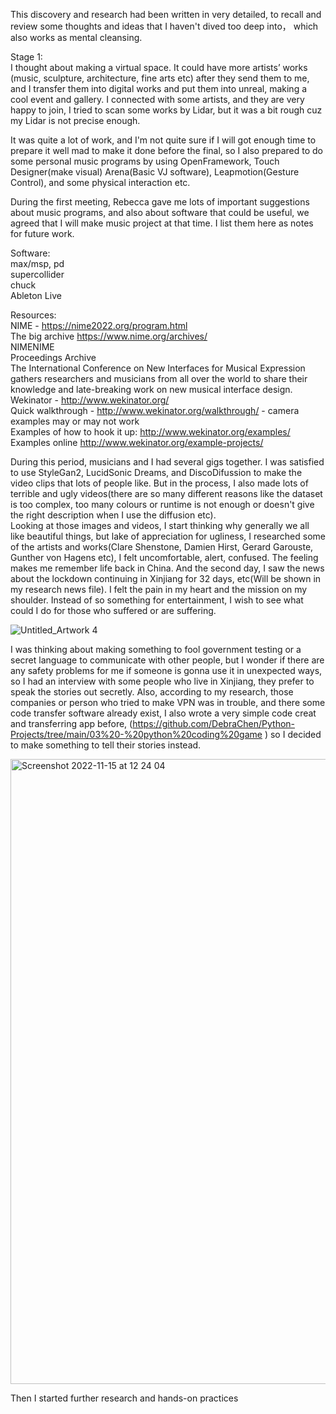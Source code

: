 This discovery and research had been written in very detailed, to recall and review some thoughts and ideas that I haven't dived too deep into， which also works as mental cleansing. 


Stage 1:  
I thought about making a virtual space. It could have more artists’ works (music, sculpture, architecture, fine arts etc) after they send them to me, and I transfer them into digital works and put them into unreal, making a cool event and gallery. I connected with some artists, and they are very happy to join, I tried to scan some works by Lidar, but it was a bit rough cuz my Lidar is not precise enough.   
  
It was quite a lot of work, and I'm not quite sure if I will got enough time to prepare it well mad to make it done before the final, so I also prepared to do some personal music programs by using OpenFramework, Touch Designer(make visual) Arena(Basic VJ software), Leapmotion(Gesture Control), and some physical interaction etc.

During the first meeting, Rebecca gave me lots of important suggestions about music programs, and also about software that could be useful, we agreed that I will make music project at that time. I list them here as notes for future work.
  
Software:  
max/msp, pd  
supercollider  
chuck  
Ableton Live  
  
Resources:  
NIME - https://nime2022.org/program.html  
The big archive https://www.nime.org/archives/  
NIMENIME  
Proceedings Archive  
The International Conference on New Interfaces for Musical Expression gathers researchers and musicians from all over the world to share their knowledge and late-breaking work on new musical interface design.  
Wekinator - http://www.wekinator.org/  
Quick walkthrough - http://www.wekinator.org/walkthrough/ - camera examples may or may not work  
Examples of how to hook it up: http://www.wekinator.org/examples/  
Examples online http://www.wekinator.org/example-projects/
  
  
During this period, musicians and I had several gigs together. I was satisfied to use StyleGan2, LucidSonic Dreams, and DiscoDifussion to make the video clips that lots of people like. But in the process, I also made lots of terrible and ugly videos(there are so many different reasons like the dataset is too complex, too many colours or runtime is not enough or doesn't give the right description when I use the diffusion etc).   
Looking at those images and videos, I start thinking why generally we all like beautiful things, but lake of appreciation for ugliness, I researched some of the artists and works(Clare Shenstone, Damien Hirst, Gerard Garouste, Gunther von Hagens etc), I felt uncomfortable, alert, confused. The feeling makes me remember life back in China. And the second day, I saw the news about the lockdown continuing in Xinjiang for 32 days, etc(Will be shown in my research news file). I felt the pain in my heart and the mission on my shoulder. Instead of so something for entertainment, I wish to see what could I do for those who suffered or are suffering.  
  
![Untitled_Artwork 4](https://user-images.githubusercontent.com/91618091/201919661-3a04ea70-0e06-4c19-9075-a6df27f1adb0.jpg)  
  
I was thinking about making something to fool government testing or a secret language to communicate with other people, but I wonder if there are any safety problems for me if someone is gonna use it in unexpected ways, so I had an interview with some people who live in Xinjiang, they prefer to speak the stories out secretly. Also, according to my research, those companies or person who tried to make VPN was in trouble, and there some code transfer software already exist, I also wrote a very simple code creat and transferring app before, (https://github.com/DebraChen/Python-Projects/tree/main/03%20-%20python%20coding%20game ) so I decided to make something to tell their stories instead.
  
<img width="1000" alt="Screenshot 2022-11-15 at 12 24 04" src="https://user-images.githubusercontent.com/91618091/201919172-10957da7-89c2-4eaf-90f8-207507a7589d.png">  
  
Then I started further research and hands-on practices  
